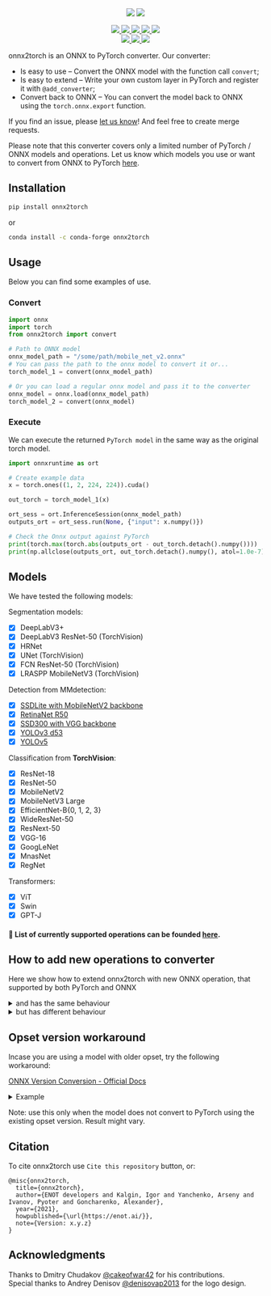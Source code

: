 <div align="center">
  <img src="assets/logo/onnx2torch_light.png#gh-light-mode-only">
  <img src="assets/logo/onnx2torch_dark.png#gh-dark-mode-only">
</div>

<p align="center">
    <a href="https://pypi.org/project/onnx2torch">
        <img src="https://badgen.net/pypi/v/onnx2torch" />
    </a>
    <a href="https://anaconda.org/conda-forge/onnx2torch">
        <img src="https://img.shields.io/conda/vn/conda-forge/onnx2torch" />
    </a>
    <a href="https://pypi.org/project/onnx2torch">
        <img src="https://img.shields.io/github/license/ENOT-AutoDL/onnx2torch?color=blue" />
    </a>
    <a href="https://pypi.org/project/onnx2torch">
        <img src="https://img.shields.io/pypi/dm/onnx2torch?color=blue" />
    </a>
    <a href="https://github.com/ENOT-AutoDL/onnx2torch/stargazers">
        <img src="https://img.shields.io/github/stars/ENOT-AutoDL/onnx2torch.svg?style=social&label=Star&maxAge=2592000" />
    </a>
    <br>
    <a href="https://github.com/psf/black">
        <img src="https://img.shields.io/badge/code%20style-black-black?color=blue" />
    </a>
    <a href="https://github.com/pre-commit/pre-commit">
        <img src="https://img.shields.io/badge/pre--commit-enabled-blue?logo=pre-commit" />
    </a>
    <a href="https://conventionalcommits.org">
        <img src="https://img.shields.io/badge/Conventional%20Commits-1.0.0-%23FE5196?logo=conventionalcommits&logoColor=white&color=blue" />
    </a>
</p>

onnx2torch is an ONNX to PyTorch converter.
Our converter:

- Is easy to use – Convert the ONNX model with the function call `convert`;
- Is easy to extend – Write your own custom layer in PyTorch and register it with `@add_converter`;
- Convert back to ONNX – You can convert the model back to ONNX using the `torch.onnx.export` function.

If you find an issue, please [let us know](https://github.com/ENOT-AutoDL/onnx2torch/issues)!
And feel free to create merge requests.

Please note that this converter covers only a limited number of PyTorch / ONNX models and operations.
Let us know which models you use or want to convert from ONNX to PyTorch [here](https://github.com/ENOT-AutoDL/onnx2torch/discussions).

## Installation

```bash
pip install onnx2torch
```

or

```bash
conda install -c conda-forge onnx2torch
```

## Usage

Below you can find some examples of use.

### Convert

```python
import onnx
import torch
from onnx2torch import convert

# Path to ONNX model
onnx_model_path = "/some/path/mobile_net_v2.onnx"
# You can pass the path to the onnx model to convert it or...
torch_model_1 = convert(onnx_model_path)

# Or you can load a regular onnx model and pass it to the converter
onnx_model = onnx.load(onnx_model_path)
torch_model_2 = convert(onnx_model)
```

### Execute

We can execute the returned `PyTorch model` in the same way as the original torch model.

```python
import onnxruntime as ort

# Create example data
x = torch.ones((1, 2, 224, 224)).cuda()

out_torch = torch_model_1(x)

ort_sess = ort.InferenceSession(onnx_model_path)
outputs_ort = ort_sess.run(None, {"input": x.numpy()})

# Check the Onnx output against PyTorch
print(torch.max(torch.abs(outputs_ort - out_torch.detach().numpy())))
print(np.allclose(outputs_ort, out_torch.detach().numpy(), atol=1.0e-7))
```

## Models

We have tested the following models:

Segmentation models:

- [x] DeepLabV3+
- [x] DeepLabV3 ResNet-50 (TorchVision)
- [x] HRNet
- [x] UNet (TorchVision)
- [x] FCN ResNet-50 (TorchVision)
- [x] LRASPP MobileNetV3 (TorchVision)

Detection from MMdetection:

- [x] [SSDLite with MobileNetV2 backbone](https://github.com/open-mmlab/mmdetection)
- [x] [RetinaNet R50](https://github.com/open-mmlab/mmdetection)
- [x] [SSD300 with VGG backbone](https://github.com/open-mmlab/mmdetection)
- [x] [YOLOv3 d53](https://github.com/open-mmlab/mmdetection)
- [x] [YOLOv5](https://github.com/ultralytics/yolov5)

Classification from __TorchVision__:

- [x] ResNet-18
- [x] ResNet-50
- [x] MobileNetV2
- [x] MobileNetV3 Large
- [x] EfficientNet-B{0, 1, 2, 3}
- [x] WideResNet-50
- [x] ResNext-50
- [x] VGG-16
- [x] GoogLeNet
- [x] MnasNet
- [x] RegNet

Transformers:

- [x] ViT
- [x] Swin
- [x] GPT-J

#### :page_facing_up: List of currently supported operations can be founded [here](operators.md).

## How to add new operations to converter

Here we show how to extend onnx2torch with new ONNX operation, that supported by both PyTorch and ONNX

<details>
<summary>and has the same behaviour</summary>

An example of such a module is [Relu](./onnx2torch/node_converters/activations.py)

```python
@add_converter(operation_type="Relu", version=6)
@add_converter(operation_type="Relu", version=13)
@add_converter(operation_type="Relu", version=14)
def _(node: OnnxNode, graph: OnnxGraph) -> OperationConverterResult:
    return OperationConverterResult(
        torch_module=nn.ReLU(),
        onnx_mapping=onnx_mapping_from_node(node=node),
    )
```

Here we have registered an operation named `Relu` for opset versions 6, 13, 14.
Note that the `torch_module` argument in `OperationConverterResult` must be a torch.nn.Module, not just a callable object!
If Operation's behaviour differs from one opset version to another, you should implement it separately.

</details>

<details>
<summary>but has different behaviour</summary>

An example of such a module is [ScatterND](./onnx2torch/node_converters/scatter_nd.py)

```python
# It is recommended to use Enum for string ONNX attributes.
class ReductionOnnxAttr(Enum):
    NONE = "none"
    ADD = "add"
    MUL = "mul"


class OnnxScatterND(nn.Module, OnnxToTorchModuleWithCustomExport):
    def __init__(self, reduction: ReductionOnnxAttr):
        super().__init__()
        self._reduction = reduction

    # The following method should return ONNX attributes with their values as a dictionary.
    # The number of attributes, their names and values depend on opset version;
    # method should return correct set of attributes.
    # Note: add type-postfix for each key: reduction -> reduction_s, where s means "string".
    def _onnx_attrs(self, opset_version: int) -> Dict[str, Any]:
        onnx_attrs: Dict[str, Any] = {}

        # Here we handle opset versions < 16 where there is no "reduction" attribute.
        if opset_version < 16:
            if self._reduction != ReductionOnnxAttr.NONE:
                raise ValueError(
                    "ScatterND from opset < 16 does not support"
                    f"reduction attribute != {ReductionOnnxAttr.NONE.value},"
                    f"got {self._reduction.value}"
                )
            return onnx_attrs

        onnx_attrs["reduction_s"] = self._reduction.value
        return onnx_attrs

    def forward(
        self,
        data: torch.Tensor,
        indices: torch.Tensor,
        updates: torch.Tensor,
    ) -> torch.Tensor:
        def _forward():
            # ScatterND forward implementation...
            return output

        if torch.onnx.is_in_onnx_export():
            # Please follow our convention, args consists of:
            # forward function, operation type, operation inputs, operation attributes.
            onnx_attrs = self._onnx_attrs(opset_version=get_onnx_version())
            return DefaultExportToOnnx.export(
                _forward, "ScatterND", data, indices, updates, onnx_attrs
            )

        return _forward()


@add_converter(operation_type="ScatterND", version=11)
@add_converter(operation_type="ScatterND", version=13)
@add_converter(operation_type="ScatterND", version=16)
def _(node: OnnxNode, graph: OnnxGraph) -> OperationConverterResult:
    node_attributes = node.attributes
    reduction = ReductionOnnxAttr(node_attributes.get("reduction", "none"))
    return OperationConverterResult(
        torch_module=OnnxScatterND(reduction=reduction),
        onnx_mapping=onnx_mapping_from_node(node=node),
    )
```

Here we have used a trick to convert the model from torch back to ONNX by defining the custom `_ScatterNDExportToOnnx`.

</details>

## Opset version workaround

Incase you are using a model with older opset, try the following workaround:

[ONNX Version Conversion - Official Docs](https://github.com/onnx/onnx/blob/main/docs/PythonAPIOverview.md#converting-version-of-an-onnx-model-within-default-domain-aionnx)

<details>
<summary>Example</summary>

```python
import onnx
from onnx import version_converter
import torch
from onnx2torch import convert

# Load the ONNX model.
model = onnx.load("model.onnx")
# Convert the model to the target version.
target_version = 13
converted_model = version_converter.convert_version(model, target_version)
# Convert to torch.
torch_model = convert(converted_model)
torch.save(torch_model, "model.pt")
```

</details>

Note: use this only when the model does not convert to PyTorch using the existing opset version. Result might vary.

## Citation

To cite onnx2torch use `Cite this repository` button, or:

```
@misc{onnx2torch,
  title={onnx2torch},
  author={ENOT developers and Kalgin, Igor and Yanchenko, Arseny and Ivanov, Pyoter and Goncharenko, Alexander},
  year={2021},
  howpublished={\url{https://enot.ai/}},
  note={Version: x.y.z}
}
```

## Acknowledgments

Thanks to Dmitry Chudakov [@cakeofwar42](https://github.com/cakeofwar42) for his contributions.\
Special thanks to Andrey Denisov [@denisovap2013](https://github.com/denisovap2013) for the logo design.